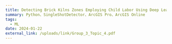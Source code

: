 ```yaml
---
title: Detecting Brick Kilns Zones Employing Child Labor Using Deep Learning and Remote Sensing
summary: Python、SingleShotDetector、ArcGIS Pro、ArcGIS Online
tags:
  - ML
date: 2024-01-22
external_link: /uploads/link/Group_3_Topic_4.pdf
---
```

